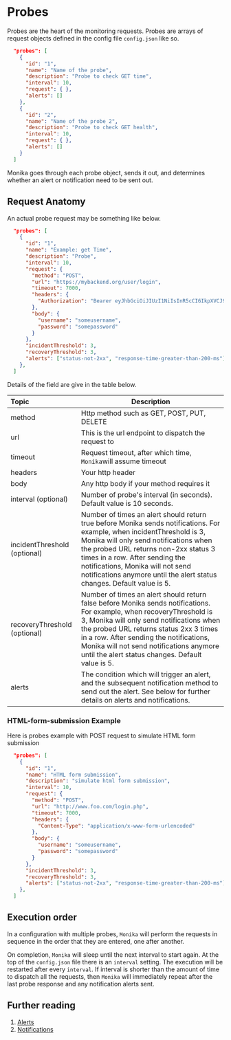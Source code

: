 # Probes

Probes are the heart of the monitoring requests. Probes are arrays of request objects defined in the config file `config.json` like so.

```json
  "probes": [
    {
      "id": "1",
      "name": "Name of the probe",
      "description": "Probe to check GET time",
      "interval": 10,
      "request": { },
      "alerts": []
    },
    {
      "id": "2",
      "name": "Name of the probe 2",
      "description": "Probe to check GET health",
      "interval": 10,
      "request": { },
      "alerts": []
    }
  ]
```

Monika goes through each probe object, sends it out, and determines whether an alert or notification need to be sent out.

## Request Anatomy

An actual probe request may be something like below.

```json
  "probes": [
    {
      "id": "1",
      "name": "Example: get Time",
      "description": "Probe",
      "interval": 10,
      "request": {
        "method": "POST",
        "url": "https://mybackend.org/user/login",
        "timeout": 7000,
        "headers": {
          "Authorization": "Bearer eyJhbGciOiJIUzI1NiIsInR5cCI6IkpXVCJ9.eyJzdWIiOiIxMjM0NTY3ODkwIiwibmFtZSI6IkhlbGxvIGZyb20gSHlwZXJqdW1wIiwiaWF0IjoxNTE2MjM5MDIyfQ.T2SbP1G39CMD4MMfkOZYGFgNIQgNkyi0sPdiFi_DfVA"
        },
        "body": {
          "username": "someusername",
          "password": "somepassword"
        }
      },
      "incidentThreshold": 3,
      "recoveryThreshold": 3,
      "alerts": ["status-not-2xx", "response-time-greater-than-200-ms"]
    },
  ]
```

Details of the field are give in the table below.

| Topic                        | Description                                                                                                                                                                                                                                                                                                                                               |
| :--------------------------- | --------------------------------------------------------------------------------------------------------------------------------------------------------------------------------------------------------------------------------------------------------------------------------------------------------------------------------------------------------- |
| method                       | Http method such as GET, POST, PUT, DELETE                                                                                                                                                                                                                                                                                                                |
| url                          | This is the url endpoint to dispatch the request to                                                                                                                                                                                                                                                                                                       |
| timeout                      | Request timeout, after which time, `Monika`will assume timeout                                                                                                                                                                                                                                                                                            |
| headers                      | Your http header                                                                                                                                                                                                                                                                                                                                          |
| body                         | Any http body if your method requires it                                                                                                                                                                                                                                                                                                                  |
| interval (optional)          | Number of probe's interval (in seconds). Default value is 10 seconds.                                                                                                                                                                                                                                                                                     |
| incidentThreshold (optional) | Number of times an alert should return true before Monika sends notifications. For example, when incidentThreshold is 3, Monika will only send notifications when the probed URL returns non-2xx status 3 times in a row. After sending the notifications, Monika will not send notifications anymore until the alert status changes. Default value is 5. |
| recoveryThreshold (optional) | Number of times an alert should return false before Monika sends notifications. For example, when recoveryThreshold is 3, Monika will only send notifications when the probed URL returns status 2xx 3 times in a row. After sending the notifications, Monika will not send notifications anymore until the alert status changes. Default value is 5.    |
| alerts                       | The condition which will trigger an alert, and the subsequent notification method to send out the alert. See below for further details on alerts and notifications.                                                                                                                                                                                       |

### HTML-form-submission Example

Here is probes example with POST request to simulate HTML form submission

```json
  "probes": [
    {
      "id": "1",
      "name": "HTML form submission",
      "description": "simulate html form submission",
      "interval": 10,
      "request": {
        "method": "POST",
        "url": "http://www.foo.com/login.php",
        "timeout": 7000,
        "headers": {
          "Content-Type": "application/x-www-form-urlencoded"
        },
        "body": {
          "username": "someusername",
          "password": "somepassword"
        }
      },
      "incidentThreshold": 3,
      "recoveryThreshold": 3,
      "alerts": ["status-not-2xx", "response-time-greater-than-200-ms"]
    },
  ]
```

## Execution order

In a configuration with multiple probes, `Monika` will perform the requests in sequence in the order that they are entered, one after another.

On completion, `Monika` will sleep until the next interval to start again. At the top of the `config.json` file there is an `interval` setting. The execution will be restarted after every `interval`. If interval is shorter than the amount of time to dispatch all the requests, then `Monika` will immediately repeat after the last probe response and any notification alerts sent.

## Further reading

1. [Alerts](./alerts)
2. [Notifications](./notifications)
